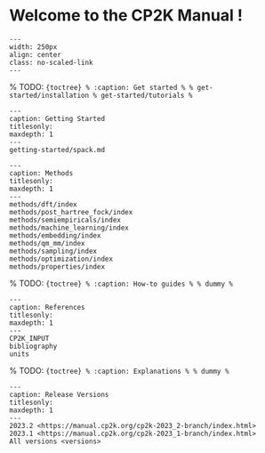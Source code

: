 # Welcome to the CP2K Manual !

```{image} _static/cp2k_manual_logo.png
---
width: 250px
align: center
class: no-scaled-link
---
```

% TODO: `{toctree} % :caption: Get started % % get-started/installation % get-started/tutorials % `

```{toctree}
---
caption: Getting Started
titlesonly:
maxdepth: 1
---
getting-started/spack.md
```

```{toctree}
---
caption: Methods
titlesonly:
maxdepth: 1
---
methods/dft/index
methods/post_hartree_fock/index
methods/semiempiricals/index
methods/machine_learning/index
methods/embedding/index
methods/qm_mm/index
methods/sampling/index
methods/optimization/index
methods/properties/index
```

% TODO: `{toctree} % :caption: How-to guides % % dummy % `

```{toctree}
---
caption: References
titlesonly:
maxdepth: 1
---
CP2K_INPUT
bibliography
units
```

% TODO: `{toctree} % :caption: Explanations % % dummy % `

```{toctree}
---
caption: Release Versions
titlesonly:
maxdepth: 1
---
2023.2 <https://manual.cp2k.org/cp2k-2023_2-branch/index.html>
2023.1 <https://manual.cp2k.org/cp2k-2023_1-branch/index.html>
All versions <versions>
```
